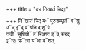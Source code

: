 +++
title = "०४ निखातं चिद्यः"

+++
नि᳓खातं चिद् यः᳓ पुरुसम्भृतं᳓ व᳓सु  
उ᳓द् इ᳓द् व᳓पति दाशु᳓षे  
वज्री᳓ सुशिप्रो᳓ ह᳓रिअश्व इ᳓त् करद्  
इ᳓न्द्रः क्र᳓त्वा य᳓था व᳓शत्
